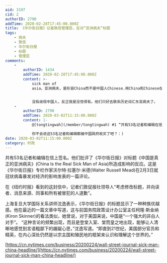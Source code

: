```yaml
---
aid: 3197
cid: 2
authorID: 2790
addTime: 2020-02-28T17:45:00.000Z
title: 《华尔街日报》记者致信管理层，反对“亚洲病夫”标题
tags:
    - 病夫
    - 致信
    - 华尔街日报
    - 标题
    - 管理层
comments:
    -
        authorID: 1434
        addTime: 2020-02-28T17:45:00.000Z
        content: >-
            sick man of
            asia，亚洲病夫，是形容China而不是中国人Chinese.用China和Chinese在翻译下来有根本的意思，中国是亚洲病夫，很明显批评的是中国政府，政府让这个国家成为了病夫，很脆弱。跟中国人没有什么关系，没有说中国人是亚洲病夫。跟东亚病夫更没有关系，中国官方试图吧亚洲病夫和东亚病夫联系起来，并且在玩弄字眼和利用欧美和中国的文化差异来引战，实际上，中国是亚洲病夫想表达的就是CCP领导下的中国面对疫情不堪一击，完全，治理国家相当失败。


            没有歧视中国人，反正我是没觉得有。他们只好去联系历史词汇东亚病夫了。
    -
        authorID: 2790
        addTime: 2020-03-02T11:15:00.000Z
        content: |-
            @[tongtingwah](/member/tongtingwah) #1 “共有53名记者和编辑在信上签名。他们批评了…”

            你不会说这53名记者和编辑都被中国政府收买了吧？：)
date: 2020-03-02T11:15:00.000Z
category: 时政
---
```


共有53名记者和编辑在信上签名。他们批评了《华尔街日报》对标题《中国是真正的亚洲病夫》(China Is the Real Sick Man of Asia)所造成影响的反应。这是《华尔街日报》专栏作家沃尔特·拉塞尔·米德(Walter Russell Mead)在2月3日就冠状病毒暴发对经济的影响发表的一篇评论。

在《纽约时报》看到的这封信中，记者们敦促报社领导人“考虑修改标题，并向读者、消息来源、同事和所有被冒犯的人道歉”。

上海复旦大学国际关系讲师沈逸表示，《华尔街日报》的标题显示了一种种族优越感。他在最近的一篇文章中写道，这与前国务院政策设计办公室主任柯隆·斯金纳(Kiron Skinner)的看法类似，她曾说，对于美国来说，中国是“一个强大的非白人对手”。 “这种言论的频繁出现，而且是登堂入室、堂而皇之地出现，能够让人清晰地感觉到言语粗鄙下的龌龊心思，”沈逸写道。“即直到21世纪，美国部分官员和精英，在内心深处仍然是以宗主国和殖民地的框架来认识和理解这个世界的。”

[https://cn.nytimes.com/business/20200224/wall-street-journal-sick-man-china-headline/](https://cn.nytimes.com/business/20200224/wall-street-journal-sick-man-china-headline/)
